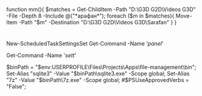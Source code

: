 
function mm(){
    $matches = Get-ChildItem -Path "D:\G3D G2D\Videos G3D" -File -Depth 8 -Include @("*арафан*");
    foreach ($m in $matches){
        Move-Item -Path "$m" -Destination "D:\G3D G2D\Videos G3D\Sarafan"
    }
}


#
 New-ScheduledTaskSettingsSet
Get-Command -Name '*panel*'

Get-Command -Name '*sett*'

$binPath = "$env:USERPROFILE\Files\Projects\Apps\file-management\bin";
Set-Alias "sqlite3" -Value "$binPath\sqlite3.exe" -Scope global;
Set-Alias "7z" -Value "$binPath\7z.exe" -Scope global;
#$PSUseApprovedVerbs = "False";

